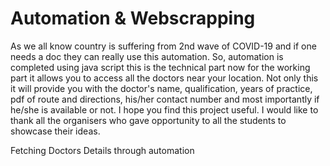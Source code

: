 # Automation & Webscrapping

As we all know country is suffering from 2nd wave of COVID-19 and if one needs a doc they can really use this automation. So, automation is completed using java script this is the technical part now for the working part it allows you to access all the doctors near your location. Not only this it will provide you with the doctor's name, qualification, years of practice, pdf of route and directions, his/her contact number and most importantly if he/she is available or not. I hope you find this project useful. I would like to thank all the organisers who gave opportunity to all the students to showcase their ideas.

Fetching Doctors Details through automation

